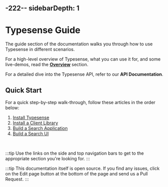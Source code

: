-222--
sidebarDepth: 1
---

# Typesense Guide

The guide section of the documentation walks you through how to use Typesense in different scenarios. 

For a high-level overview of Typesense, what you can use it for, and some live-demos, read the [**Overview**](../overview/README.md) section.

For a detailed dive into the Typesense API, refer to our <RouterLink :to="`/${$site.themeConfig.typesenseLatestVersion}/api/`"><strong>API Documentation</strong></RouterLink>.

## Quick Start

For a quick step-by-step walk-through, follow these articles in the order below:

1. [Install Typesense](./install-typesense.md)
2. [Install a Client Library](./installing-a-client.md)
3. [Build a Search Application](./building-a-search-application.md)
4. [Build a Search UI](./search-ui-components.md)

<br/>

:::tip
Use the links on the side and top navigation bars to get to the appropriate section you're looking for.
:::

:::tip
This documentation itself is open source. If you find any issues, click on the Edit page button at the bottom of the page and send us a Pull Request.
:::

<RedirectOldLinks />
